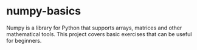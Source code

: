 # numpy-basics
Numpy is a library for Python that supports arrays, matrices and other mathematical tools. This project covers basic exercises that can be useful for beginners.
